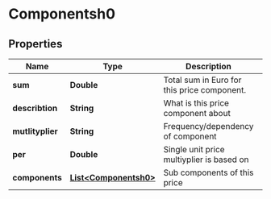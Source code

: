 

# Componentsh0


## Properties

Name | Type | Description | Notes
------------ | ------------- | ------------- | -------------
**sum** | **Double** | Total sum in Euro for this price component. |  [optional]
**describtion** | **String** | What is this price component about |  [optional]
**mutlityplier** | **String** | Frequency/dependency of component |  [optional]
**per** | **Double** | Single unit price multiyplier is based on |  [optional]
**components** | [**List&lt;Componentsh0&gt;**](Componentsh0.md) | Sub components of this price |  [optional]



